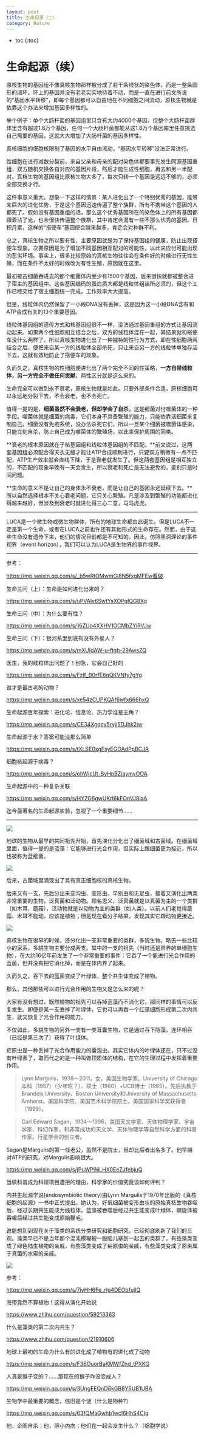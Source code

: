 ```yaml
---
layout: post
title: 生命起源（二）
category: Nature 
---
```


* toc
{:toc}

# 生命起源（续）

原核生物的基因组不像真核生物那样被分成了若干条线状的染色体，而是一整条圆形的闭环。环上的基因并没有老老实实地待着不动，而是一直在进行前文所说的“基因水平转移”，即每个基因都可以自由地在不同细胞之间流动，原核生物就是依靠这个办法来增加基因多样性的。

举个例子：单个大肠杆菌的基因组里只含有大约4000个基因，但整个大肠杆菌群体里含有超过1.8万个基因，任何一个大肠杆菌都能从这1.8万个基因库里任意挑选自己需要的基因，这就大大增加了大肠杆菌的基因多样性。

真核细胞的细胞核限制了基因的水平自由流动，“基因水平转移”没法正常进行。

性细胞在进行减数分裂前，来自父亲和母亲的配对染色体都要事先发生同源基因重组，双方随机交换各自对应的基因片段，然后才能生成性细胞，再去和另一半配对。真核生物的基因组比原核生物大多了，每次只转一个基因是远远不够的，必须全部交换才行。

这件事意义重大。想象一下这样的情景：某人进化出了一个特别优秀的基因，能带来巨大的进化优势，于是这个基因迅速传遍了整个族群，所有不携带这个基因的人都死了。假如没有基因重组的话，那么这个优秀基因所在的染色体上的所有基因都跟着沾了光，也会很快传遍整个族群，其中肯定会混有一些不那么优秀的基因。日积月累，这样的“搭便车”基因便会越来越多，肯定会对种群不利。

总之，真核生物之所以要有性，主要原因就是为了保持基因组的健康，防止出现搭便车现象。次要原因是为了增加不同基因相互配对的可能性，以此来应付可能出现的恶劣环境。事实上，很多比较原始的真核生物往往会在条件好的时候进行无性生殖，而在条件不太好的时候改为有性生殖，原因就在这里。

最初被古细菌吞进去的那个细菌体内至少有1500个基因，后来很快就都被整合进了宿主的基因组中。这些基因编码的蛋白质大都是线粒体组装所必须的，但这个工作已经交给了宿主细胞统一完成，工作效率大大提高。

但是，线粒体内仍然保留了一小段DNA没有丢掉，这是因为这一小段DNA含有和ATP合成有关的13个重要基因。

线粒体基因组的遗传方式和核基因组很不一样，没法通过基因重组的方式让基因流动起来。如果两个性细胞相互结合之后，双方的线粒体混在一起，其结果就和搭便车没什么两样了。所以真核生物进化出了一种独特的性行为方式，即在性细胞两两结合之后，便把来自某一方的线粒体全部杀死，只让来自另一方的线粒体单独存活下去，这就有效地防止了搭便车的现象。

久而久之，真核生物的性细胞便进化出了两个完全不同的性策略，**一方自带线粒体，另一方完全不做任何贡献**，两性区分就是这么来的。

生命完全可以做到永不衰老，原核生物就是如此。只要外部条件合适，原核细胞可以永远地分裂下去，不会衰老，也不会死亡。

值得一提的是，**细菌虽然不会衰老，但却学会了自杀**，这是细菌对付噬菌体的一种手段。噬菌体就是细菌的病毒，它们本身不具备繁殖的能力，只能依靠活细菌来复制自己。细菌没有免疫系统，没办法杀死它们，所以一旦某个细菌被噬菌体感染，只能立刻自杀，防止自己成为噬菌体的繁殖场，以此来保护周围的同类。

**衰老的根本原因就在于核基因组和线粒体基因组的不匹配。**前文说过，这两套基因组必须配合得天衣无缝才能让ATP合成顺利进行，只要双方稍微有一点不匹配，ATP生产效率就会直线下降，于是衰老就发生了。但这两套基因组是相互独立的，不匹配的现象早晚有一天会发生，所以衰老和死亡是无法避免的，差别只是时间问题。

**生命的意义不是让自己的身体永不衰老，而是让自己的基因永远延续下去。**所以自然选择根本不关心衰老问题，它只关心繁殖。凡是涉及到繁殖的功能都进化得越来越好，但涉及到衰老时就进化得三心二意，马马虎虎。

---

LUCA是一个微生物或微生物群体，所有的地球生命都由此诞生。但是LUCA不一定是第一个生命，或者在LUCA之前也许还有其他形式的生命存在。然而，由于这些生命没有遗传下来，他们的情况目前都是不可知的。因此，仿照黑洞理论的事件视界（event horizon），我们可以认为LUCA是生物界的事件视界。

---

参考：

https://mp.weixin.qq.com/s/_b5wRtOMwmGi8N5fxgMFEw看破

生命三问（上）：生命是如何进化出来的？

https://mp.weixin.qq.com/s/uPVAlv6SwtYsXOPgIQG8Xg

生命三问（中）：为什么要有性？

https://mp.weixin.qq.com/s/16ZUo4XXHV1GCMbZYiRVJw

生命三问（下）：银河系里到底有没有外星人？

https://mp.weixin.qq.com/s/mXUIdAW-u-ftgh-29AwsZQ

医生，我的线粒体出问题了！别急，它会自己好的

https://mp.weixin.qq.com/s/Fzlf_B0rfE6qQKVNfy7gYg

谁才是最古老的动物？

https://mp.weixin.qq.com/s/xe54zCUPKQAf6wfx666hxQ

生命起源百年探索：进化论、信息论、热力学谁是主角？

https://mp.weixin.qq.com/s/CE34Xgqcy5ryjj5DJhk2iw

生命起源于水？答案可能没那么简单

https://mp.weixin.qq.com/s/tXLSE0xgFsyEGOAdPpBCJA

细胞核起源于病毒？

https://mp.weixin.qq.com/s/ohWjcUt-BvHpBZiaymyOOA

生命起源中的一种复杂关联

https://mp.weixin.qq.com/s/HYZG6gwUKrI6kFOnVJ8iaA

迄今最著名的生命起源实验，忽视了一个重要细节……

---

![](/images/img3/evolution.jpg)

地球的生物从最早的共同祖先开始，首先演化分化出了细菌域和古菌域。在细菌域里面，值得一提的是蓝藻：它能够进行光合作用，但实际上跟细菌更为接近，所以也被称为蓝细菌。

![](/images/img3/evolution_1.jpg)

后来，古菌域里涌现出了具有真正细胞核的真核生物。

后来又有一支，先后分出来变沟虫、变形虫、早别虫和无足虫，接着又演化出两类非常重要的生物，泛真菌和泛动物。顾名思义，泛真菌就是以真菌为主的一个类群（如木耳、蘑菇），泛动物就是以动物为主的类群（如人类）。以前人们老觉得蘑菇、木耳不能动，应该是植物；但是现在看分子结果，发现其实它跟动物更接近。

![](/images/img3/evolution_2.jpg)

真核生物在很早的时候，还分化出一支非常重要的类群，多貌生物。略去一些比较小的家系，多貌生物主要分成两支。其中的一支的祖先（当时还是异养的单细胞生物），在大约16亿年前发生了一个非常重要的事件：它吞了一个能进行光合作用的蓝菌，但并没有把它消化掉，而是在体内养了起来。

久而久之，吞下去的蓝菌变成了叶绿体，整个共生体变成了植物。

那么，其他那些可以进行光合作用的生物又是怎么来的呢？

大家有没有想过，既然植物的祖先可以吞掉蓝藻而不消化它，那同样的事情可以反复发生。即便是某一支丢掉了叶绿体，它也可以再吞一个红藻细胞形成第二次内共生，就又恢复了光合作用的能力。

不仅如此，多貌生物的另外一支有一类茸囊生物，它是通过吞下隐藻，连环相吞（已经是第三次了）获得了叶绿体。

疟原虫是一种丢掉了光合作用能力的囊泡虫。其实它体内的叶绿体还在，只不过没有叶绿素了，取而代之的是一种叫做顶质体的结构，在它的生理过程中发挥着重要作用。

>Lynn Margulis，1938～2011，女，美国生物学家。University of Chicago本科（1957）（少年班？）、硕士（1960）+UCB博士（1965）。先后执教于Brandeis University、Boston University和University of Massachusetts Amherst。美国科学院、美国艺术科学院院士。美国国家科学奖获得者（1999）。

>Carl Edward Sagan，1934～1996，美国天文学家、天体物理学家、宇宙学家、科幻作家，和非常成功的天文学、天体物理学等自然科学方面的科普作家。行星学会的创立者。

Sagan是Margulis的第一任老公，虽然不是院士，但却比后者出名多了。他早期对ATP的研究，对Margulis影响很大。

https://mp.weixin.qq.com/s/jPuWP9iiLHX0EeZJfebjuQ

当做科普成为科研项目遭拒的理由，科学家的价值究竟该如何评判？

内共生起源学说(endosymbiotic theory)由Lynn Margulis于1970年出版的《真核细胞的起源》一书中正式提出。她认为，好氧细菌被变形虫状的原始真核生物吞噬后、经过长期共生能成为线粒体，蓝藻被吞噬后经过共生能变成叶绿体，螺旋体被吞噬后经过共生能变成原始鞭毛。

谁能想到到现在关于藻类的系统分类研究和细胞研究，已经彻底刷新了我们的三观。藻类早已不是当年那个混沌模糊被一股脑儿塞到一起去的类群了。有些藻类变成了绿色陆生植物的亲戚，有些藻类变成了疟原虫的亲戚，有些藻类变成了原来属于真菌的水霉的亲戚。

![](/images/img3/earth_history.jpg)

参考：

https://mp.weixin.qq.com/s/7iyHH6Fe_rIg4DEObfujlQ

海带竟然不算植物！这得从演化开始说

https://www.zhihu.com/question/59213363

什么是藻类的第二次内共生？

https://www.zhihu.com/question/21910606

地球上最初的生命为什么有的进化成了植物有的进化成了动物

https://mp.weixin.qq.com/s/F36OuorBaKMWfZhd_tPXKQ

人真是猴子变的？……那现在的猴子咋没变成人？

https://mp.weixin.qq.com/s/3UngFEQnD6kGB8Y5UB1UBA

生物学中最重要的概念，依旧是个谜（什么是物种?）

https://mp.weixin.qq.com/s/63fQMaGwhb1wcI6HhS4CIg

他，企图自杀；他，胆小内向；他们在一起会发生什么？（细胞学说）
